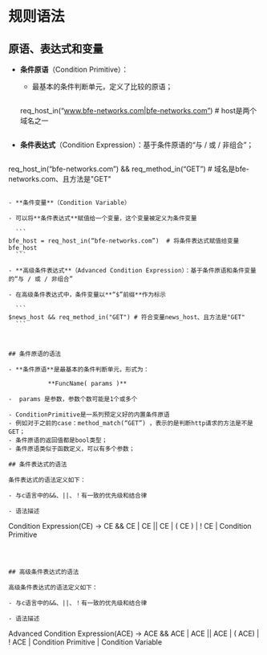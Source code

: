 # 规则语法

## 原语、表达式和变量

- **条件原语**（Condition Primitive）：

  - 最基本的条件判断单元，定义了比较的原语；

    ``` 
  req_host_in(“www.bfe-networks.com|bfe-networks.com”)               # host是两个域名之一
    ```
  
- **条件表达式**（Condition Expression）：基于条件原语的“与 / 或 / 非组合”；

  ```
req_host_in(“bfe-networks.com”) && req_method_in(“GET”) # 域名是bfe-networks.com、且方法是"GET"
  ```
  
- **条件变量**（Condition Variable）

  - 可以将**条件表达式**赋值给一个变量，这个变量被定义为条件变量

    ```
  bfe_host = req_host_in(“bfe-networks.com”)  # 将条件表达式赋值给变量bfe_host
    ```
  
- **高级条件表达式**（Advanced Condition Expression）：基于条件原语和条件变量的“与 / 或 / 非组合”

  - 在高级条件表达式中，条件变量以**“$”前缀**作为标示

    ```
  $news_host && req_method_in("GET") # 符合变量news_host、且方法是"GET"
    ```
  


## 条件原语的语法

- **条件原语**是最基本的条件判断单元，形式为：

​           **FuncName( params )**

-  params 是参数，参数个数可能是1个或多个

- ConditionPrimitive是一系列预定义好的内置条件原语
  - 例如对于之前的case：method_match(“GET”) ，表示的是判断http请求的方法是不是GET；
  - 条件原语的返回值都是bool类型；
  - 条件原语类似于函数定义，可以有多个参数；

## 条件表达式的语法

条件表达式的语法定义如下：

- 与c语言中的&&、||、！有一致的优先级和结合律

- 语法描述

  ```
  Condition Expression(CE) -> 
  CE && CE
                   | CE || CE
                   | ( CE )
                   | ! CE
                   | Condition Primitive
  ```
  
  

## 高级条件表达式的语法

高级条件表达式的语法定义如下：

- 与c语言中的&&、||、！有一致的优先级和结合律

- 语法描述

  ```
  Advanced Condition Expression(ACE) -> 
  ACE && ACE
                   | ACE || ACE
                   | ( ACE)
                   | ! ACE
                   | Condition Primitive
  | Condition Variable
  ```
  
  